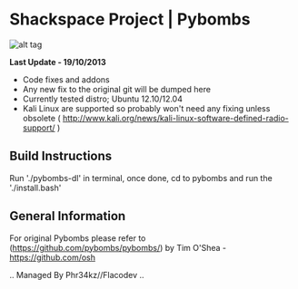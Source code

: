 
# Shackspace Project | Pybombs

![alt tag](http://i.imgur.com/blQndbj.jpg)

**Last Update - 19/10/2013**

- Code fixes and addons
- Any new fix to the original git will be dumped here
- Currently tested distro; Ubuntu 12.10/12.04
- Kali Linux are supported so probably won't need any fixing unless obsolete 
  ( http://www.kali.org/news/kali-linux-software-defined-radio-support/ )


## Build Instructions

Run './pybombs-dl' in terminal, once done, cd to pybombs and run the './install.bash'


## General Information

For original Pybombs please refer to (https://github.com/pybombs/pybombs/) by Tim O'Shea - https://github.com/osh


.. Managed By Phr34kz//Flacodev ..